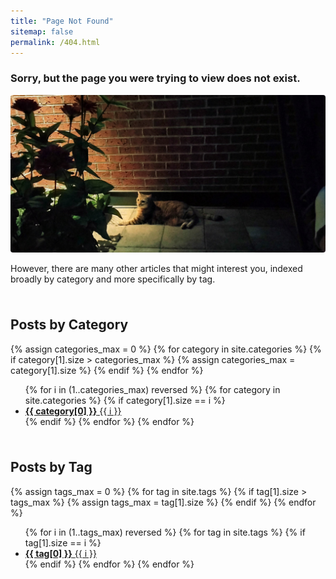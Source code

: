 ```yaml
---
title: "Page Not Found"
sitemap: false
permalink: /404.html
---
```


<h3>Sorry, but the page you were trying to view does not exist.</h3>

<img src="/assets/images/404.jpg" alt="404" style="border-radius: 4px;">

However, there are many other articles that might interest you, indexed broadly by category and more specifically by tag.

<h2 id="page-title" class="page__title" style="margin-top: 2.5em;">Posts by Category</h2>

{% assign categories_max = 0 %}
{% for category in site.categories %}
  {% if category[1].size > categories_max %}
    {% assign categories_max = category[1].size %}
  {% endif %}
{% endfor %}

<ul class="taxonomy__index">
  {% for i in (1..categories_max) reversed %}
    {% for category in site.categories %}
      {% if category[1].size == i %}
        <li>
          <a href="/categories/#{{ category[0] | slugify }}">
            <strong>{{ category[0] }}</strong> <span class="taxonomy__count">{{ i }}</span>
          </a>
        </li>
      {% endif %}
    {% endfor %}
  {% endfor %}
</ul>

<h2 id="page-title" class="page__title" style="margin-top: 2.5em;">Posts by Tag</h2>

{% assign tags_max = 0 %}
{% for tag in site.tags %}
  {% if tag[1].size > tags_max %}
    {% assign tags_max = tag[1].size %}
  {% endif %}
{% endfor %}

<ul class="taxonomy__index">
  {% for i in (1..tags_max) reversed %}
    {% for tag in site.tags %}
      {% if tag[1].size == i %}
        <li>
          <a href="/tags/#{{ tag[0] | slugify }}">
            <strong>{{ tag[0] }}</strong> <span class="taxonomy__count">{{ i }}</span>
          </a>
        </li>
      {% endif %}
    {% endfor %}
  {% endfor %}
</ul>
